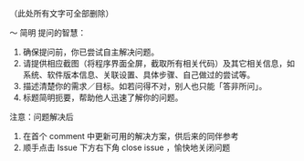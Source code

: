 （此处所有文字可全部删除）

〜 简明  提问的智慧：

1. 确保提问前，你已尝试自主解决问题。
2. 请提供相应截图（将程序界面全屏，截取所有相关代码）及其它相关信息，如系统、软件版本信息、关联设置、具体步骤、自己做过的尝试等。
3. 描述清楚你的需求／目标。如若问得不对，别人也只能「答非所问」。
4. 标题简明扼要，帮助他人迅速了解你的问题。

注意：问题解决后
 	
1. 在首个 comment 中更新可用的解决方案，供后来的同伴参考
2. 顺手点击 Issue 下方右下角 close issue ，愉快地关闭问题


